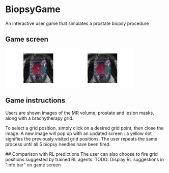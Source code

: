 # BiopsyGame
An interactive user game that simulates a prostate biopsy procedure 

## Game screen 
<div style="display: flex;">
  <img src="Figures/INTRO_SCREEN.png" alt="Image 1" style="width: 40%;">
  <img src="Figures/4_grid.png" alt="Image 2" style="width: 40%;">
</div>

## Game instructions
Users are shown images of the MR volume, prostate and lesion masks, along with a brachytherapy grid. 

To select a grid position, simply click on a desired grid point, then close the image. A new image will pop up with an updated screen : a yellow dot signifies the previously visited grid positions. 
The user repeats the same process until all 5 biopsy needles have been fired.


## Comparison with RL predictions 
The user can also choose to fire grid positions suggested by trained RL agents.
TODO: Display RL suggestions in "info bar" on game screen
